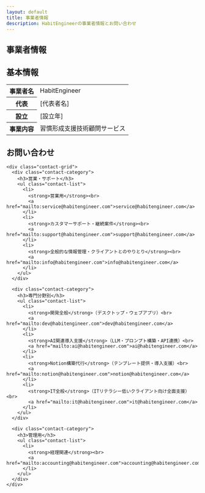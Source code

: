 ```yaml
---
layout: default
title: 事業者情報
description: HabitEngineerの事業者情報とお問い合わせ
---
```


<section class="hero-sub">
  <div class="container">
    <h1 class="page-title">事業者情報</h1>
  </div>
</section>

<section class="section">
  <div class="container">
    <div class="about-content">
      <h2 class="section-title">基本情報</h2>
      <table class="info-table">
        <tr>
          <th>事業者名</th>
          <td>HabitEngineer</td>
        </tr>
        <tr>
          <th>代表</th>
          <td>[代表者名]</td>
        </tr>
        <tr>
          <th>設立</th>
          <td>[設立年]</td>
        </tr>
        <tr>
          <th>事業内容</th>
          <td>習慣形成支援技術顧問サービス</td>
        </tr>
      </table>
    </div>
  </div>
</section>

<section class="section section-gray" id="contact">
  <div class="container">
    <h2 class="section-title">お問い合わせ</h2>
    
    <div class="contact-grid">
      <div class="contact-category">
        <h3>営業・サポート</h3>
        <ul class="contact-list">
          <li>
            <strong>営業用</strong><br>
            <a href="mailto:service@habitengineer.com">service@habitengineer.com</a>
          </li>
          <li>
            <strong>カスタマーサポート・継続案件</strong><br>
            <a href="mailto:support@habitengineer.com">support@habitengineer.com</a>
          </li>
          <li>
            <strong>全般的な情報管理・クライアントとのやりとり</strong><br>
            <a href="mailto:info@habitengineer.com">info@habitengineer.com</a>
          </li>
        </ul>
      </div>

      <div class="contact-category">
        <h3>専門分野別</h3>
        <ul class="contact-list">
          <li>
            <strong>開発全般</strong>（デスクトップ・ウェブアプリ）<br>
            <a href="mailto:dev@habitengineer.com">dev@habitengineer.com</a>
          </li>
          <li>
            <strong>AI関連導入支援</strong>（LLM・プロンプト構築・API連携）<br>
            <a href="mailto:ai@habitengineer.com">ai@habitengineer.com</a>
          </li>
          <li>
            <strong>Notion構築代行</strong>（テンプレート提供・導入支援）<br>
            <a href="mailto:notion@habitengineer.com">notion@habitengineer.com</a>
          </li>
          <li>
            <strong>IT全般</strong>（ITリテラシー低いクライアント向け全面支援）<br>
            <a href="mailto:it@habitengineer.com">it@habitengineer.com</a>
          </li>
        </ul>
      </div>

      <div class="contact-category">
        <h3>管理用</h3>
        <ul class="contact-list">
          <li>
            <strong>経理関連</strong><br>
            <a href="mailto:accounting@habitengineer.com">accounting@habitengineer.com</a>
          </li>
        </ul>
      </div>
    </div>
  </div>
</section>